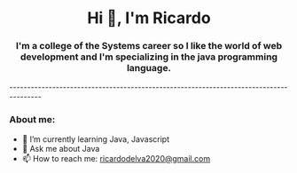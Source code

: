 <div id="header" align="center"> 
    <h1 align="center">Hi 👋, I'm Ricardo </h1>
    <h3 align="center"> I'm a college of the Systems career so I like 
        the world of web development and  I'm specializing in the java 
        programming language.
    </h3>

</div>
---------------------------------------------------------------------------------------

### About me:

- 🌱 I’m currently learning Java, Javascript
- 💬 Ask me about Java 
- 📫 How to reach me: ricardodelva2020@gmail.com


